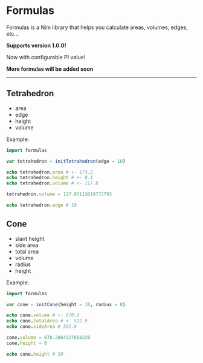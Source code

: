 <!--
  :Author: Thiago Navarro
  :Email: thiago@oxyoy.com

  **Created at:** 06/15/2021 12:48:52 Tuesday
  **Modified at:** 06/17/2021 09:52:31 PM Thursday

  ------------------------------------------------------------------------------

  readme
  ------------------------------------------------------------------------------
-->

# Formulas

Formulas is a Nim library that helps you calculate areas, volumes, edges, etc...

**Supports version 1.0.0!**

Now with configurable PI value!

**More formulas will be added soon**


----
## Tetrahedron

- area
- edge
- height
- volume

Example:
```nim
import formulas

var tetrahedron = initTetrahedron(edge = 10)

echo tetrahedron.area # +- 173.2
echo tetrahedron.height # +- 8.1
echo tetrahedron.volume # +- 117.8

tetrahedron.volume = 117.85113019775793

echo tetrahedron.edge # 10
```

## Cone

- slant height
- side area
- total area
- volume
- radius
- height

Example:
```nim
import formulas

var cone = initCone(height = 10, radius = 8)

echo cone.volume # +- 670.2
echo cone.totalArea # +- 522.9
echo cone.sideArea # 321.8

cone.volume = 670.2064327658226
cone.height = 0

echo cone.height # 10
```
